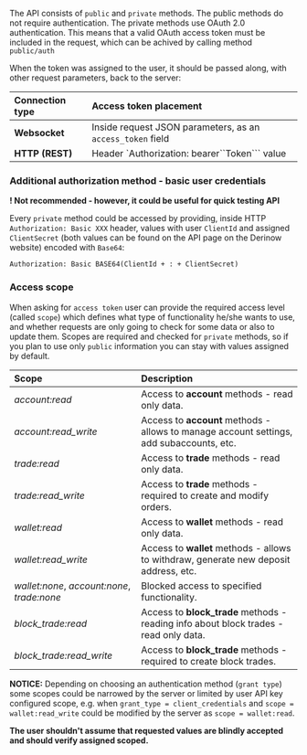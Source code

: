 The API consists of `public` and `private` methods. The public methods do not require authentication. The private methods use OAuth 2.0 authentication. This means that a valid OAuth access token must be included in the request, which can be achived by calling method `public/auth`

When the token was assigned to the user, it should be passed along, with other request parameters, back to the server:

| Connection type | Access token placement                                     |
| :-------------- | :--------------------------------------------------------- |
| **Websocket**   | Inside request JSON parameters, as an `access_token` field |
| **HTTP (REST)** | Header `Authorization: bearer``Token``` value              |

### Additional authorization method - basic user credentials

**! Not recommended - however, it could be useful for quick testing API**

Every `private` method could be accessed by providing, inside HTTP `Authorization: Basic XXX` header, values with user `ClientId` and assigned `ClientSecret` (both values can be found on the API page on the Derinow website) encoded with `Base64`:

```
Authorization: Basic BASE64(ClientId + : + ClientSecret)
```

### Access scope

When asking for `access token` user can provide the required access level (called `scope`) which defines what type of functionality he/she wants to use, and whether requests are only going to check for some data or also to update them. Scopes are required and checked for `private` methods, so if you plan to use only `public` information you can stay with values assigned by default.

| Scope                                       | Description                                                  |
| :------------------------------------------ | :----------------------------------------------------------- |
| *account:read*                              | Access to **account** methods - read only data.              |
| *account:read_write*                        | Access to **account** methods - allows to manage account settings, add subaccounts, etc. |
| *trade:read*                                | Access to **trade** methods - read only data.                |
| *trade:read_write*                          | Access to **trade** methods - required to create and modify orders. |
| *wallet:read*                               | Access to **wallet** methods - read only data.               |
| *wallet:read_write*                         | Access to **wallet** methods - allows to withdraw, generate new deposit address, etc. |
| *wallet:none*, *account:none*, *trade:none* | Blocked access to specified functionality.                   |
| *block_trade:read*                          | Access to **block_trade** methods - reading info about block trades - read only data. |
| *block_trade:read_write*                    | Access to **block_trade** methods - required to create block trades. |

**NOTICE:** Depending on choosing an authentication method (`grant type`) some scopes could be narrowed by the server or limited by user API key configured scope, e.g. when `grant_type = client_credentials` and `scope = wallet:read_write` could be modified by the server as `scope = wallet:read`.

**The user shouldn't assume that requested values are blindly accepted and should verify assigned scoped.**